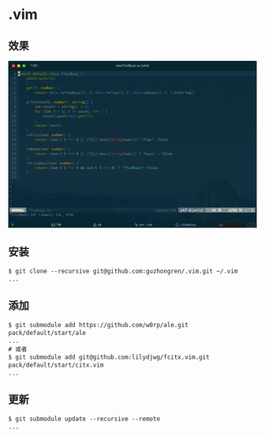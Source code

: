 
# .vim

## 效果

![vim](./vim.png)

## 安装

```shell
$ git clone --recursive git@github.com:guzhongren/.vim.git ~/.vim
...
```

## 添加

```shell
$ git submodule add https://github.com/w0rp/ale.git pack/default/start/ale
...
# 或者
$ git submodule add git@github.com:lilydjwg/fcitx.vim.git pack/default/start/citx.vim
...
```

## 更新

```shell
$ git submodule update --recursive --remote
...
```
